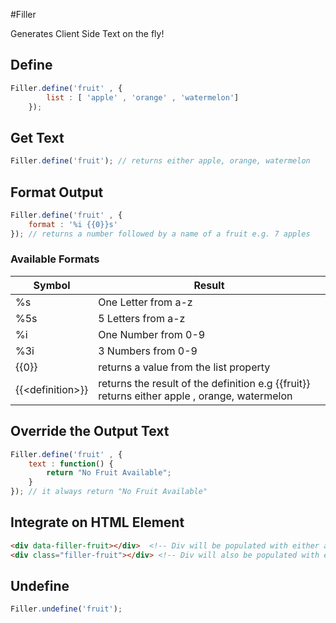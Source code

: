 #Filler

Generates Client Side Text on the fly!

## Define

```js
Filler.define('fruit' , {
		list : [ 'apple' , 'orange' , 'watermelon']
	});
```

## Get Text
```js
Filler.define('fruit'); // returns either apple, orange, watermelon
```

## Format Output
```js
Filler.define('fruit' , {
	format : '%i {{0}}s'
}); // returns a number followed by a name of a fruit e.g. 7 apples
```

### Available Formats

Symbol 			| Result 
------------ 	| ------------- 
%s 			 	| One Letter from a-z 
%5s 			| 5 Letters from a-z 
%i 			 	| One Number from 0-9
%3i 			| 3 Numbers from 0-9
{{0}}			| returns a value from the list property
{{\<definition>}} | returns the result of the definition   e.g {{fruit}} returns either apple , orange, watermelon

## Override the Output Text
```js
Filler.define('fruit' , {
	text : function() {
		return "No Fruit Available";
	}
}); // it always return "No Fruit Available"
```


## Integrate on HTML Element

```html
<div data-filler-fruit></div>  <!-- Div will be populated with either apple, orange , watermelon --> 
<div class="filler-fruit"></div> <!-- Div will also be populated with either apple, orange, watermelon
```

## Undefine
```js
Filler.undefine('fruit');
```

